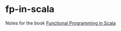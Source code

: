 # fp-in-scala
Notes for the book [Functional Programming in Scala](https://www.manning.com/books/functional-programming-in-scala)
